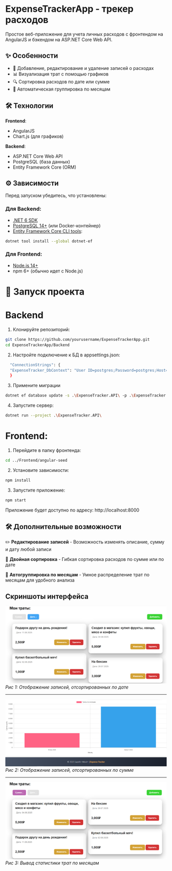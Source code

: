# ExpenseTrackerApp - трекер расходов

Простое веб-приложение для учета личных расходов с фронтендом на AngularJS и бэкендом на ASP.NET Core Web API.

## ✨ Особенности

- 📝 Добавление, редактирование и удаление записей о расходах
- 📊 Визуализация трат с помощью графиков
- 🔍 Сортировка расходов по дате или сумме
- 📅 Автоматическая группировка по месяцам

## 🛠 Технологии

**Frontend**:
- AngularJS
- Chart.js (для графиков)

**Backend**:
- ASP.NET Core Web API
- PostgreSQL (база данных)
- Entity Framework Core (ORM)

## ⚙️ Зависимости

Перед запуском убедитесь, что установлены:

### Для Backend:
- [.NET 6 SDK](https://dotnet.microsoft.com/download)
- [PostgreSQL 14+](https://www.postgresql.org/download/) (или Docker-контейнер)
- [Entity Framework Core CLI tools](https://docs.microsoft.com/ef/core/cli/dotnet):
  
```sh
dotnet tool install --global dotnet-ef
```
  ### Для Frontend:
- [Node.js 14+](https://nodejs.org/)
- npm 6+ (обычно идет с Node.js)
  
# 🚀 Запуск проекта
# Backend
  1. Клонируйте репозиторий:
```sh
git clone https://github.com/yourusername/ExpenseTrackerApp.git
cd ExpenseTrackerApp/Backend
```

2. Настройте подключение к БД в appsettings.json:
```sh
  "ConnectionStrings": {
  "ExpenseTracker_DbContext": "User ID=postgres;Password=postgres;Host=localhost;Port=5432;Database=ExpenseTrackerDB;"
  }
```
3. Примените миграции
```sh
dotnet ef database update -s .\ExpenseTracker.API\ -p .\ExpenseTracker.DataBase\
```
4. Запустите сервер:
```sh
dotnet run --project .\ExpenseTracker.API\
```

# Frontend:
1. Перейдите в папку фронтенда:
```sh
cd ../Frontend/angular-seed
```

2. Установите зависимости:
```sh
npm install
```
3. Запустите приложение:
```sh
npm start
```
Приложение будет доступно по адресу: http://localhost:8000

## 🛠 Дополнительные возможности

✏️ **Редактирование записей** - Возможность изменять описание, сумму и дату любой записи

🔄 **Двойная сортировка** - Гибкая сортировка расходов по сумме или по дате

📅 **Автогруппировка по месяцам** - Умное распределение трат по месяцам для удобного анализа

## Скриншоты интерфейса

![Отображение записей, отсортированных по дате](./images/image_1.png)
*Рис 1: Отображение записей, отсортированных по дате*

---

![Отображение записей, отсортированных по сумме](./images/image_2.png)
*Рис 2: Отображение записей, отсортированных по сумме*

---

![Вывод статистики трат по месяцам](./images/image_3.png)
*Рис 3: Вывод статистики трат по месяцам*




